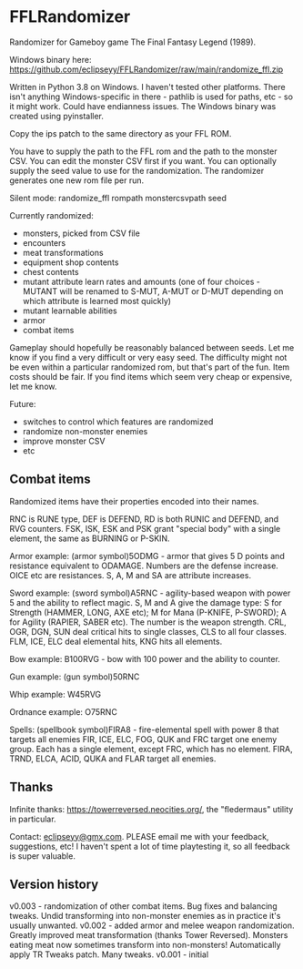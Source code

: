 # FFLRandomizer
Randomizer for Gameboy game The Final Fantasy Legend (1989).

Windows binary here: https://github.com/eclipseyy/FFLRandomizer/raw/main/randomize_ffl.zip

Written in Python 3.8 on Windows. I haven't tested other platforms. There isn't anything Windows-specific in there - pathlib is used for paths, etc - so it might work. Could have endianness issues. The Windows binary was created using pyinstaller.

Copy the ips patch to the same directory as your FFL ROM.

You have to supply the path to the FFL rom and the path to the monster CSV. You can edit the monster CSV first if you want. You can optionally supply the seed value to use for the randomization. The randomizer generates one new rom file per run.

Silent mode: randomize_ffl rompath monstercsvpath seed

Currently randomized:
- monsters, picked from CSV file
- encounters
- meat transformations
- equipment shop contents
- chest contents
- mutant attribute learn rates and amounts (one of four choices - MUTANT will be renamed to S-MUT, A-MUT or D-MUT depending on which attribute is learned most quickly)
- mutant learnable abilities
- armor
- combat items

Gameplay should hopefully be reasonably balanced between seeds. Let me know if you find a very difficult or very easy seed. The difficulty might not be even within a particular randomized rom, but that's part of the fun. Item costs should be fair. If you find items which seem very cheap or expensive, let me know.

Future:
- switches to control which features are randomized
- randomize non-monster enemies
- improve monster CSV
- etc

## Combat items

Randomized items have their properties encoded into their names.

RNC is RUNE type, DEF is DEFEND, RD is both RUNIC and DEFEND, and RVG counters. FSK, ISK, ESK and PSK grant "special body" with a single element, the same as BURNING or P-SKIN.

Armor example: (armor symbol)5ODMG - armor that gives 5 D points and resistance equivalent to ODAMAGE.
Numbers are the defense increase. OICE etc are resistances. S, A, M and SA are attribute increases.

Sword example: (sword symbol)A5RNC - agility-based weapon with power 5 and the ability to reflect magic.
S, M and A give the damage type: S for Strength (HAMMER, LONG, AXE etc); M for Mana (P-KNIFE, P-SWORD); A for Agility (RAPIER, SABER etc). The number is the weapon strength. CRL, OGR, DGN, SUN deal critical hits to single classes, CLS to all four classes. FLM, ICE, ELC deal elemental hits, KNG hits all elements.

Bow example: B100RVG - bow with 100 power and the ability to counter.

Gun example: (gun symbol)50RNC

Whip example: W45RVG

Ordnance example: O75RNC

Spells: (spellbook symbol)FIRA8 - fire-elemental spell with power 8 that targets all enemies
FIR, ICE, ELC, FOG, QUK and FRC target one enemy group. Each has a single element, except FRC, which has no element.
FIRA, TRND, ELCA, ACID, QUKA and FLAR target all enemies.

## Thanks

Infinite thanks: https://towerreversed.neocities.org/, the "fledermaus" utility in particular.

Contact: eclipseyy@gmx.com. PLEASE email me with your feedback, suggestions, etc! I haven't spent a lot of time playtesting it, so all feedback is super valuable.

## Version history

v0.003 - randomization of other combat items. Bug fixes and balancing tweaks. Undid transforming into non-monster enemies as in practice it's usually unwanted.
v0.002 - added armor and melee weapon randomization. Greatly improved meat transformation (thanks Tower Reversed). Monsters eating meat now sometimes transform into non-monsters! Automatically apply TR Tweaks patch. Many tweaks.
v0.001 - initial
